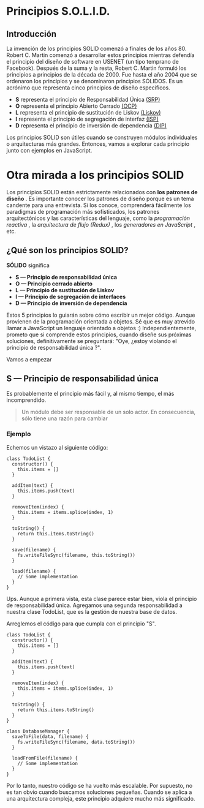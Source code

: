 # Principios S.O.L.I.D.

## Introducción

La invención de los principios SOLID comenzó a finales de los años 80. Robert C. Martin comenzó a desarrollar estos principios mientras defendía el principio del diseño de software en USENET (un tipo temprano de Facebook). Después de la suma y la resta, Robert C. Martin formuló los principios a principios de la década de 2000. Fue hasta el año 2004 que se ordenaron los principios y se denominaron principios SÓLIDOS. Es un acrónimo que representa cinco principios de diseño específicos.

- **S** representa el principio de Responsabilidad Única [(SRP)](https://github.com/VictorHugoAguilar/javascript-design-patterns/blob/main/solid/SRP.md)	
- **O** representa el principio Abierto Cerrado [(OCP)](https://github.com/VictorHugoAguilar/javascript-design-patterns/blob/main/solid/OCP.md)
- **L** representa el principio de sustitución de Liskov [(Liskov)](https://github.com/VictorHugoAguilar/javascript-design-patterns/blob/main/solid/LISKOV.md)
- **I** representa el principio de segregación de interfaz [(ISP)](https://github.com/VictorHugoAguilar/javascript-design-patterns/blob/main/solid/ISP.md)
- **D** representa el principio de inversión de dependencia [(DIP)](https://github.com/VictorHugoAguilar/javascript-design-patterns/blob/main/solid/DIP.md)

Los principios SOLID son útiles cuando se construyen módulos individuales o arquitecturas más grandes. Entonces, vamos a explorar cada principio junto con ejemplos en JavaScript.

# Otra mirada a los principios SOLID

Los principios SOLID están estrictamente relacionados con **los patrones de diseño** . Es importante conocer los patrones de diseño porque es un tema candente para una entrevista. Si los conoce, comprenderá fácilmente los paradigmas de programación más sofisticados, los patrones arquitectónicos y las características del lenguaje, como la *programación reactiva* , la *arquitectura de flujo (Redux)* , los *generadores en JavaScript* , etc.

## ¿Qué son los principios SOLID?

**SÓLIDO** significa

- **S — Principio de responsabilidad única**
- **O — Principio cerrado abierto**
- **L — Principio de sustitución de Liskov**
- **I — Principio de segregación de interfaces**
- **D — Principio de inversión de dependencia**

Estos 5 principios lo guiarán sobre cómo escribir un mejor código. Aunque provienen de la programación orientada a objetos. Sé que es muy atrevido llamar a JavaScript un lenguaje orientado a objetos :) Independientemente, prometo que si comprende estos principios, cuando diseñe sus próximas soluciones, definitivamente se preguntará: "Oye, ¿estoy violando el principio de responsabilidad única ?".

Vamos a empezar

## **S — Principio de responsabilidad única**

Es probablemente el principio más fácil y, al mismo tiempo, el más incomprendido.

> Un módulo debe ser responsable de un solo actor. En consecuencia, sólo tiene una razón para cambiar
> 

### Ejemplo

Echemos un vistazo al siguiente código:

```tsx
class TodoList {
  constructor() {
    this.items = []
  }

  addItem(text) {
    this.items.push(text)
  }

  removeItem(index) {
    this.items = items.splice(index, 1)
  }

  toString() {
    return this.items.toString()
  }

  save(filename) {
    fs.writeFileSync(filename, this.toString())
  }

  load(filename) {
    // Some implementation
  }
}
```

Ups. Aunque a primera vista, esta clase parece estar bien, viola el principio de responsabilidad única. Agregamos una segunda responsabilidad a nuestra clase TodoList, que es la gestión de nuestra base de datos.

Arreglemos el código para que cumpla con el principio "S".

```tsx
class TodoList {
  constructor() {
    this.items = []
  }

  addItem(text) {
    this.items.push(text)
  }

  removeItem(index) {
    this.items = items.splice(index, 1)
  }

  toString() {
    return this.items.toString()
  }
}

class DatabaseManager {
  saveToFile(data, filename) {
    fs.writeFileSync(filename, data.toString())
  }

  loadFromFile(filename) {
    // Some implementation
  }
}
```

Por lo tanto, nuestro código se ha vuelto más escalable. Por supuesto, no es tan obvio cuando buscamos soluciones pequeñas. Cuando se aplica a una arquitectura compleja, este principio adquiere mucho más significado.
